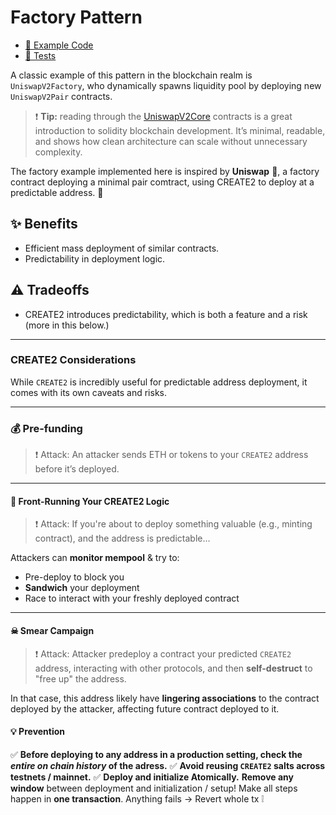 # Factory Pattern

- [📄 Example Code](./Factory.sol)
- [💚 Tests](../../test/Factory.t.sol)

A classic example of this pattern in the blockchain realm is `UniswapV2Factory`, who dynamically spawns liquidity pool by deploying new `UniswapV2Pair` contracts.

> ❗ **Tip:** reading through the [UniswapV2Core](https://github.com/Uniswap/v2-core) contracts is a great introduction to solidity blockchain development. It’s minimal, readable, and shows how clean architecture can scale without unnecessary complexity.

The factory example implemented here is inspired by **Uniswap** 🦄, a factory contract deploying a minimal pair comtract, using CREATE2 to deploy at a predictable address. 🚀

## ✨ Benefits

- Efficient mass deployment of similar contracts.
- Predictability in deployment logic.

## ⚠️ Tradeoffs

- CREATE2 introduces predictability, which is both a feature and a risk (more in this below.)

---

### CREATE2 Considerations

While `CREATE2` is incredibly useful for predictable address deployment, it comes with its own caveats and risks.

---

### 💰 Pre-funding

> ❗ Attack: An attacker sends ETH or tokens to your `CREATE2` address before it’s deployed.

---

#### 🥪 Front-Running Your CREATE2 Logic

> ❗ Attack: If you're about to deploy something valuable (e.g., minting contract), and the address is predictable...

Attackers can **monitor mempool** & try to:

- Pre-deploy to block you
- **Sandwich** your deployment
- Race to interact with your freshly deployed contract

---

#### ☠ Smear Campaign

> ❗ Attack: Attacker predeploy a contract your predicted `CREATE2` address, interacting with other protocols, and then **self-destruct** to "free up" the address.

In that case, this address likely have **lingering associations** to the contract deployed by the attacker, affecting future contract deployed to it.

#### 💡 Prevention

✅ **Before deploying to any address in a production setting, check the _entire on chain history_ of the adress.**
✅ **Avoid reusing `CREATE2` salts across testnets / mainnet.**
✅ **Deploy and initialize Atomically.**
**Remove any window** between deployment and initialization / setup! Make all steps happen in **one transaction**. Anything fails &rarr; Revert whole tx ❕
